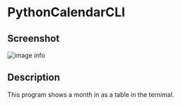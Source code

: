 # PythonCalendarCLI

## Screenshot
![image info](./Screenshot.jpg)

## Description
This program shows a month in as a table in the ternimal.
